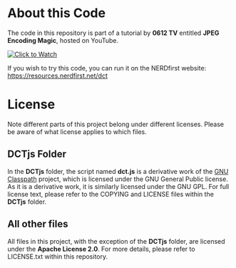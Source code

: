 # About this Code

The code in this repository is part of a tutorial by **0612 TV** entitled **JPEG Encoding Magic**, hosted on YouTube.

[![Click to Watch](https://img.youtube.com/vi/MFvVqcl6JVs/0.jpg)](https://www.youtube.com/watch?v=MFvVqcl6JVs "Click to Watch")

If you wish to try this code, you can run it on the NERDfirst website: https://resources.nerdfirst.net/dct


# License

Note different parts of this project belong under different licenses. Please be aware of what license applies to which files.

## DCTjs Folder

In the **DCTjs** folder, the script named **dct.js** is a derivative work of the [GNU Classpath](https://www.gnu.org/software/classpath/) project, which is licensed under the GNU General Public license. As it is a derivative work, it is similarly licensed under the GNU GPL. For full license text, please refer to the COPYING and LICENSE files within the **DCTjs** folder.

## All other files

All files in this project, with the exception of the **DCTjs** folder, are licensed under the **Apache License 2.0**. For more details, please refer to LICENSE.txt within this repository.